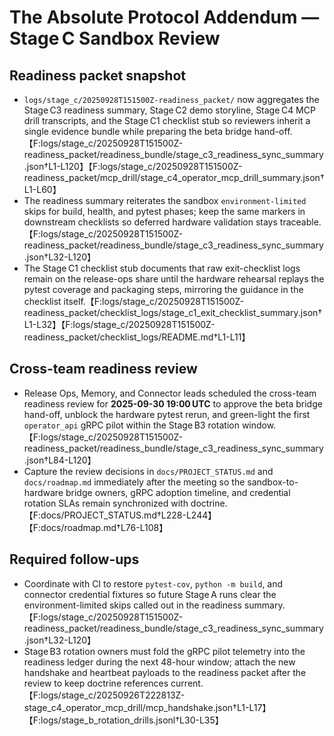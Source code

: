 # The Absolute Protocol Addendum — Stage C Sandbox Review

## Readiness packet snapshot
- `logs/stage_c/20250928T151500Z-readiness_packet/` now aggregates the Stage C3 readiness summary, Stage C2 demo storyline, Stage C4 MCP drill transcripts, and the Stage C1 checklist stub so reviewers inherit a single evidence bundle while preparing the beta bridge hand-off.【F:logs/stage_c/20250928T151500Z-readiness_packet/readiness_bundle/stage_c3_readiness_sync_summary.json†L1-L120】【F:logs/stage_c/20250928T151500Z-readiness_packet/mcp_drill/stage_c4_operator_mcp_drill_summary.json†L1-L60】
- The readiness summary reiterates the sandbox `environment-limited` skips for build, health, and pytest phases; keep the same markers in downstream checklists so deferred hardware validation stays traceable.【F:logs/stage_c/20250928T151500Z-readiness_packet/readiness_bundle/stage_c3_readiness_sync_summary.json†L32-L120】
- The Stage C1 checklist stub documents that raw exit-checklist logs remain on the release-ops share until the hardware rehearsal replays the pytest coverage and packaging steps, mirroring the guidance in the checklist itself.【F:logs/stage_c/20250928T151500Z-readiness_packet/checklist_logs/stage_c1_exit_checklist_summary.json†L1-L32】【F:logs/stage_c/20250928T151500Z-readiness_packet/checklist_logs/README.md†L1-L11】

## Cross-team readiness review
- Release Ops, Memory, and Connector leads scheduled the cross-team readiness review for **2025-09-30 19:00 UTC** to approve the beta bridge hand-off, unblock the hardware pytest rerun, and green-light the first `operator_api` gRPC pilot within the Stage B3 rotation window.【F:logs/stage_c/20250928T151500Z-readiness_packet/readiness_bundle/stage_c3_readiness_sync_summary.json†L84-L120】
- Capture the review decisions in `docs/PROJECT_STATUS.md` and `docs/roadmap.md` immediately after the meeting so the sandbox-to-hardware bridge owners, gRPC adoption timeline, and credential rotation SLAs remain synchronized with doctrine.【F:docs/PROJECT_STATUS.md†L228-L244】【F:docs/roadmap.md†L76-L108】

## Required follow-ups
- Coordinate with CI to restore `pytest-cov`, `python -m build`, and connector credential fixtures so future Stage A runs clear the environment-limited skips called out in the readiness summary.【F:logs/stage_c/20250928T151500Z-readiness_packet/readiness_bundle/stage_c3_readiness_sync_summary.json†L32-L120】
- Stage B3 rotation owners must fold the gRPC pilot telemetry into the readiness ledger during the next 48-hour window; attach the new handshake and heartbeat payloads to the readiness packet after the review to keep doctrine references current.【F:logs/stage_c/20250926T222813Z-stage_c4_operator_mcp_drill/mcp_handshake.json†L1-L17】【F:logs/stage_b_rotation_drills.jsonl†L30-L35】
